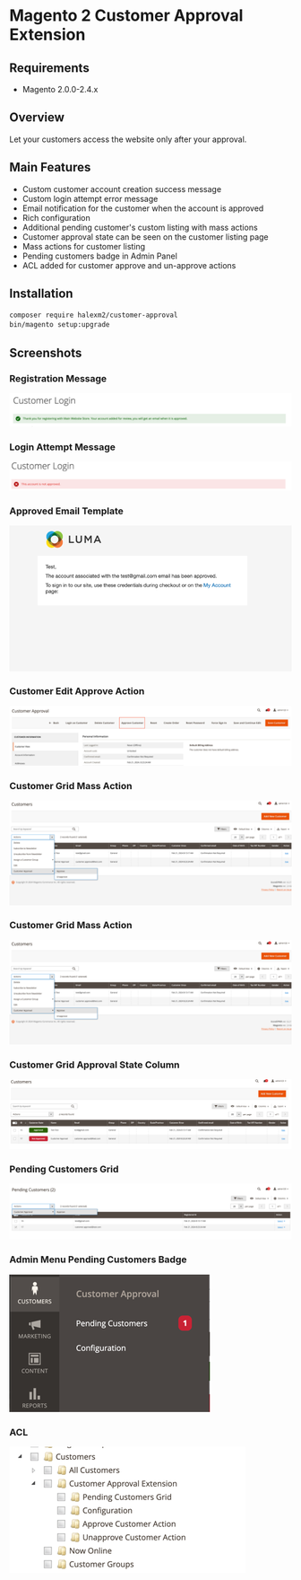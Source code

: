 # Magento 2 Customer Approval Extension

## Requirements
* Magento 2.0.0-2.4.x

## Overview
Let your customers access the website only after your approval.

## Main Features
* Custom customer account creation success message
* Custom login attempt error message
* Email notification for the customer when the account is approved
* Rich configuration
* Additional pending customer's custom listing with mass actions
* Customer approval state can be seen on the customer listing page
* Mass actions for customer listing
* Pending customers badge in Admin Panel
* ACL added for customer approve and un-approve actions

## Installation
```bash
composer require halexm2/customer-approval
bin/magento setup:upgrade
```

## Screenshots
### Registration Message
![Registration Message](docs/img/registration_message.png)

### Login Attempt Message
![Login Attempt Message](docs/img/login_error_message.png)

### Approved Email Template
![Approved Email Template](docs/img/approved_email_template.png)

### Customer Edit Approve Action
![Customer Edit Approve Action](docs/img/customer_edit_form_button.png)

### Customer Grid Mass Action
![Customer Grid Mass Action](docs/img/customer_grid_massaction.png)

### Customer Grid Mass Action
![Customer Grid Mass Action](docs/img/customer_grid_massaction.png)

### Customer Grid Approval State Column
![Customer Grid Approval State Column](docs/img/customers_grid.png)

### Pending Customers Grid
![Customer Grid Approval State Column](docs/img/pending_customers_grid.png)

### Admin Menu Pending Customers Badge
![Admin Menu Pending Customers Badge](docs/img/admin_menu_badge.png)

### ACL
![ACL](docs/img/customer_approval_acl.png)